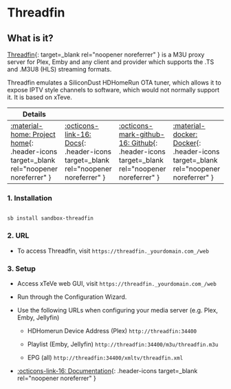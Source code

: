 # Threadfin

## What is it?

[Threadfin](https://github.com/Threadfin/Threadfin){: target=_blank rel="noopener noreferrer" } is a M3U proxy server for Plex, Emby and any client and provider which supports the .TS and .M3U8 (HLS) streaming formats.

Threadfin emulates a SiliconDust HDHomeRun OTA tuner, which allows it to expose IPTV style channels to software, which would not normally support it. It is based on xTeve.

| Details     |             |             |             |
|-------------|-------------|-------------|-------------|
| [:material-home: Project home](https://github.com/Threadfin/Threadfin){: .header-icons target=_blank rel="noopener noreferrer" } | [:octicons-link-16: Docs](https://github.com/Threadfin/Threadfin){: .header-icons target=_blank rel="noopener noreferrer" } | [:octicons-mark-github-16: Github](https://github.com/Threadfin/Threadfin){: .header-icons target=_blank rel="noopener noreferrer" } | [:material-docker: Docker](https://hub.docker.com/r/fyb3roptik/threadfin){: .header-icons target=_blank rel="noopener noreferrer" }|

### 1. Installation

``` shell

sb install sandbox-threadfin

```

### 2. URL

- To access Threadfin, visit `https://threadfin._yourdomain.com_/web`

### 3. Setup

- Access xTeVe web GUI, visit `https://threadfin._yourdomain.com_/web`

- Run through the Configuration Wizard.

- Use the following URLs when configuring your media server (e.g. Plex, Emby, Jellyfin)

    * HDHomerun Device Address (Plex) `http://threadfin:34400`

    * Playlist (Emby, Jellyfin) `http://threadfin:34400/m3u/threadfin.m3u`

    * EPG (all) `http://threadfin:34400/xmltv/threadfin.xml`

- [:octicons-link-16: Documentation](https://github.com/Threadfin/Threadfin){: .header-icons target=_blank rel="noopener noreferrer" }
